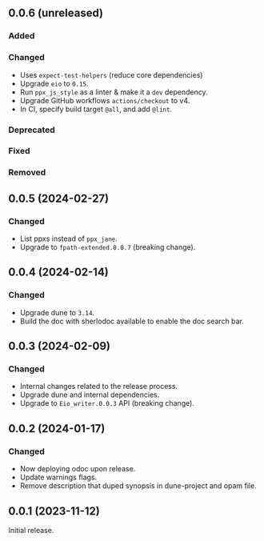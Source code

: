 ## 0.0.6 (unreleased)

### Added

### Changed

- Uses `expect-test-helpers` (reduce core dependencies)
- Upgrade `eio` to `0.15`.
- Run `ppx_js_style` as a linter & make it a `dev` dependency.
- Upgrade GitHub workflows `actions/checkout` to v4.
- In CI, specify build target `@all`, and add `@lint`.

### Deprecated

### Fixed

### Removed

## 0.0.5 (2024-02-27)

### Changed

- List ppxs instead of `ppx_jane`.
- Upgrade to `fpath-extended.0.0.7` (breaking change).

## 0.0.4 (2024-02-14)

### Changed

- Upgrade dune to `3.14`.
- Build the doc with sherlodoc available to enable the doc search bar.

## 0.0.3 (2024-02-09)

### Changed

- Internal changes related to the release process.
- Upgrade dune and internal dependencies.
- Upgrade to `Eio_writer.0.0.3` API (breaking change).

## 0.0.2 (2024-01-17)

### Changed

- Now deploying odoc upon release.
- Update warnings flags.
- Remove description that duped synopsis in dune-project and opam file.

## 0.0.1 (2023-11-12)

Initial release.
